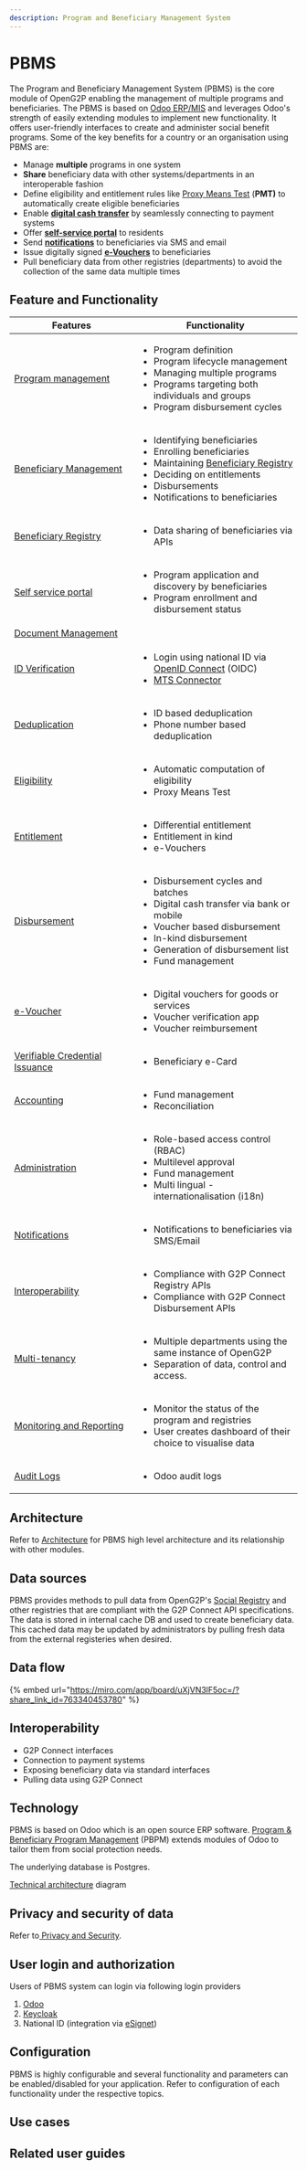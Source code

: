 ```yaml
---
description: Program and Beneficiary Management System
---
```


# PBMS

The Program and Beneficiary Management System (PBMS) is the core module of OpenG2P enabling the management of multiple programs and beneficiaries. The PBMS is based on [Odoo ERP/MIS](https://www.odoo.com/) and leverages Odoo's strength of easily extending modules to implement new functionality. It offers user-friendly interfaces to create and administer social benefit programs. Some of the key benefits for a country or an organisation using PBMS are:

* Manage **multiple** programs in one system
* **Share** beneficiary data with other systems/departments in an interoperable fashion
* Define eligibility and entitlement rules like [Proxy Means Test](features/eligibility/proxy-means-test.md) (**PMT)** to automatically create eligible beneficiaries
* Enable [**digital cash transfer**](../g2p-bridge/) by seamlessly connecting to payment systems
* Offer [**self-service portal**](features/self-service-portal.md) to residents
* Send [**notifications**](features/notifications/) to beneficiaries via SMS and email
* Issue digitally signed [**e-Vouchers**](features/disbursement-cycles/e-voucher.md) to beneficiaries
* Pull beneficiary data from other registries (departments) to avoid the collection of the same data multiple times

## Feature and Functionality

<table><thead><tr><th width="201">Features</th><th>Functionality</th></tr></thead><tbody><tr><td><a href="features/program-management.md">Program management</a></td><td><ul><li>Program definition</li><li>Program lifecycle management</li><li>Managing multiple programs</li><li>Programs targeting both individuals and groups</li><li>Program disbursement cycles</li></ul></td></tr><tr><td><a href="functionality/beneficiary-management/">Beneficiary Management</a></td><td><ul><li>Identifying beneficiaries</li><li>Enrolling beneficiaries</li><li>Maintaining <a href="functionality/beneficiary-management/beneficiary-registry.md">Beneficiary Registry</a></li><li>Deciding on entitlements</li><li>Disbursements</li><li>Notifications to beneficiaries</li></ul></td></tr><tr><td><a href="functionality/beneficiary-management/beneficiary-registry.md">Beneficiary Registry</a></td><td><ul><li>Data sharing of beneficiaries via APIs</li></ul></td></tr><tr><td><a href="features/self-service-portal.md">Self service portal</a></td><td><ul><li>Program application and discovery by beneficiaries</li><li>Program enrollment and disbursement status</li></ul></td></tr><tr><td><a href="features/document-management.md">Document Management</a></td><td></td></tr><tr><td><a href="features/id-verification.md">ID Verification</a></td><td><ul><li>Login using national ID via <a href="https://auth0.com/docs/authenticate/protocols/openid-connect-protocol">OpenID Connect</a> (OIDC)</li><li><a href="features/mts-connector.md">MTS Connector</a></li></ul></td></tr><tr><td><a href="features/deduplication.md">Deduplication</a></td><td><ul><li>ID based deduplication</li><li>Phone number based deduplication</li></ul></td></tr><tr><td><a href="features/eligibility/">Eligibility</a></td><td><ul><li>Automatic computation of eligibility</li><li>Proxy Means Test</li></ul></td></tr><tr><td><a href="features/entitlement/">Entitlement</a></td><td><ul><li>Differential entitlement</li><li>Entitlement in kind</li><li>e-Vouchers</li></ul></td></tr><tr><td><a href="features/disbursement-cycles/">Disbursement</a></td><td><ul><li>Disbursement cycles and batches</li><li>Digital cash transfer via bank or mobile</li><li>Voucher based disbursement</li><li>In-kind disbursement</li><li>Generation of disbursement list</li><li>Fund management</li></ul></td></tr><tr><td><a href="features/disbursement-cycles/e-voucher.md">e-Voucher</a></td><td><ul><li>Digital vouchers for goods or services</li><li>Voucher verification app</li><li>Voucher reimbursement</li></ul></td></tr><tr><td><a href="development/upcoming-features/verifiable-credential-issuance.md">Verifiable Credential Issuance</a></td><td><ul><li>Beneficiary e-Card</li></ul></td></tr><tr><td><a href="features/accounting.md">Accounting</a></td><td><ul><li>Fund management</li><li>Reconciliation</li></ul></td></tr><tr><td><a href="features/administration/">Administration</a></td><td><ul><li>Role-based access control (RBAC)</li><li>Multilevel approval</li><li>Fund management</li><li>Multi lingual - internationalisation (i18n)</li></ul></td></tr><tr><td><a href="features/notifications/">Notifications</a></td><td><ul><li>Notifications to beneficiaries via SMS/Email</li></ul></td></tr><tr><td><a href="../interoperability.md">Interoperability</a></td><td><ul><li>Compliance with G2P Connect Registry APIs</li><li>Compliance with G2P Connect Disbursement APIs</li></ul></td></tr><tr><td><a href="features/multi-tenancy-in-pbms.md">Multi-tenancy</a></td><td><ul><li>Multiple departments using the same instance of OpenG2P</li><li>Separation of data, control and access.</li></ul></td></tr><tr><td><a href="../monitoring-and-reporting/">Monitoring and Reporting</a></td><td><ul><li>Monitor the status of the program and registries</li><li>User creates dashboard of their choice to visualise data</li></ul></td></tr><tr><td><a href="features/audit-logs.md">Audit Logs</a></td><td><ul><li>Odoo audit logs</li></ul></td></tr></tbody></table>

## Architecture

Refer to [Architecture](../#functional-architecture) for PBMS high level architecture and its relationship with other modules.

## Data sources

PBMS provides methods to pull data from OpenG2P's [Social Registry](../social-registry/) and other registries that are compliant with the G2P Connect API specifications. The data is stored in internal cache DB and used to create beneficiary data. This cached data may be updated by administrators by pulling fresh data from the external registeries when desired.

## Data flow

{% embed url="https://miro.com/app/board/uXjVN3lF5oc=/?share_link_id=763340453780" %}

## Interoperability

* G2P Connect interfaces
* Connection to payment systems
* Exposing beneficiary data via standard interfaces
* Pulling data using G2P Connect

## Technology

PBMS is based on Odoo which is an open source ERP software. [Program & Beneficiary Program Management](features/program-management.md) (PBPM) extends modules of Odoo to tailor them from social protection needs.

The underlying database is Postgres.

[Technical architecture](../#functional-architecture) diagram

## Privacy and security of data

Refer to[ Privacy and Security](../privacy-and-security/).

## User login and authorization

Users of PBMS system can login via following login providers

1. [Odoo](https://www.odoo.com/)
2. [Keycloak](https://www.keycloak.org/)
3. National ID (integration via [eSignet](https://docs.esignet.io/))

## Configuration

PBMS is highly configurable and several functionality and parameters can be enabled/disabled for your application. Refer to configuration of each functionality under the respective topics.

## Use cases

## Related user guides
